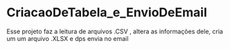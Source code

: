 # CriacaoDeTabela_e_EnvioDeEmail
 Esse projeto faz a leitura de arquivos .CSV , altera as informações dele, cria um um arquivo .XLSX e dps envia no email
